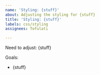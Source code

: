 ```yaml
---
name: 'Styling: {stuff}'
about: Adjusting the styling for {stuff}
title: 'Styling: {stuff}'
labels: css/styling
assignees: Tofulati

---
```


Need to adjust: {stuff}

Goals:
- {stuff}
